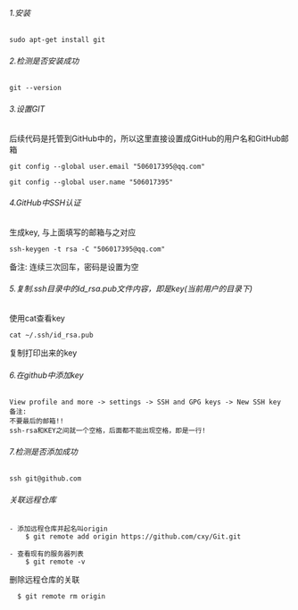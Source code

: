 ###### 1.安装

```
sudo apt-get install git
```

###### 2.检测是否安装成功

```
git --version
```

###### 3.设置GIT

后续代码是托管到GitHub中的，所以这里直接设置成GitHub的用户名和GitHub邮箱

```
git config --global user.email "506017395@qq.com"
```

```
git config --global user.name "506017395"
```

###### 4.GitHub中SSH认证

生成key,   与上面填写的邮箱与之对应

```
ssh-keygen -t rsa -C "506017395@qq.com"
```

备注: 连续三次回车，密码是设置为空

###### 5.复制.ssh目录中的id_rsa.pub文件内容，即是key(当前用户的目录下)

使用cat查看key

```
cat ~/.ssh/id_rsa.pub
```

复制打印出来的key

###### 6.在github中添加key

```
View profile and more -> settings -> SSH and GPG keys -> New SSH key
备注:
不要最后的邮箱!! 
ssh-rsa和KEY之间就一个空格，后面都不能出现空格，即是一行!
```

###### 7.检测是否添加成功

```
ssh git@github.com
```





###### 关联远程仓库

```
- 添加远程仓库并起名叫origin
    $ git remote add origin https://github.com/cxy/Git.git

- 查看现有的服务器列表
    $ git remote -v
```

删除远程仓库的关联

```
  $ git remote rm origin
```
